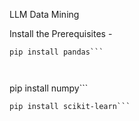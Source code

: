 LLM Data Mining


Install the Prerequisites -

```
pip install pandas```



```
pip install numpy```


```
pip install scikit-learn```

